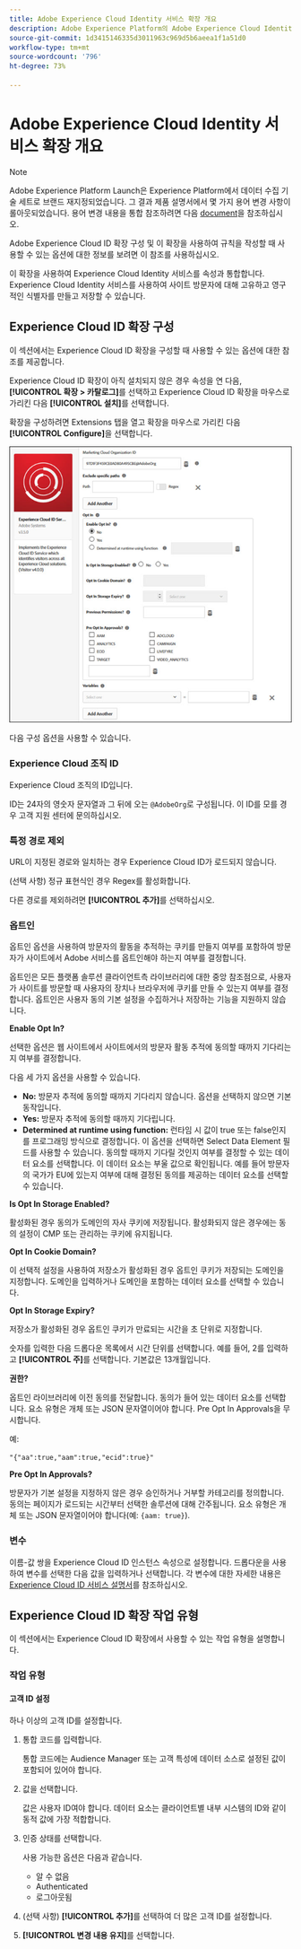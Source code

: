 ```yaml
---
title: Adobe Experience Cloud Identity 서비스 확장 개요
description: Adobe Experience Platform의 Adobe Experience Cloud Identity 서비스 태그 확장에 대해 알아봅니다.
source-git-commit: 1d3415146335d3011963c969d5b6aeea1f1a51d0
workflow-type: tm+mt
source-wordcount: '796'
ht-degree: 73%

---
```


# Adobe Experience Cloud Identity 서비스 확장 개요

>[!NOTE]
>
>Adobe Experience Platform Launch은 Experience Platform에서 데이터 수집 기술 세트로 브랜드 재지정되었습니다. 그 결과 제품 설명서에서 몇 가지 용어 변경 사항이 롤아웃되었습니다. 용어 변경 내용을 통합 참조하려면 다음 [document](../../../term-updates.md)을 참조하십시오.

Adobe Experience Cloud ID 확장 구성 및 이 확장을 사용하여 규칙을 작성할 때 사용할 수 있는 옵션에 대한 정보를 보려면 이 참조를 사용하십시오.

이 확장을 사용하여 Experience Cloud Identity 서비스를 속성과 통합합니다. Experience Cloud Identity 서비스를 사용하여 사이트 방문자에 대해 고유하고 영구적인 식별자를 만들고 저장할 수 있습니다.

## Experience Cloud ID 확장 구성

이 섹션에서는 Experience Cloud ID 확장을 구성할 때 사용할 수 있는 옵션에 대한 참조를 제공합니다.

Experience Cloud ID 확장이 아직 설치되지 않은 경우 속성을 연 다음, **[!UICONTROL 확장 > 카탈로그]**&#x200B;를 선택하고 Experience Cloud ID 확장을 마우스로 가리킨 다음 **[!UICONTROL 설치]**&#x200B;를 선택합니다.

확장을 구성하려면 Extensions 탭을 열고 확장을 마우스로 가리킨 다음 **[!UICONTROL Configure]**&#x200B;을 선택합니다.

![](../../../images/optin.jpg)

다음 구성 옵션을 사용할 수 있습니다.

### Experience Cloud 조직 ID

Experience Cloud 조직의 ID입니다.

ID는 24자의 영숫자 문자열과 그 뒤에 오는 `@AdobeOrg`로 구성됩니다. 이 ID를 모를 경우 고객 지원 센터에 문의하십시오.

### 특정 경로 제외

URL이 지정된 경로와 일치하는 경우 Experience Cloud ID가 로드되지 않습니다.

(선택 사항) 정규 표현식인 경우 Regex를 활성화합니다.

다른 경로를 제외하려면 **[!UICONTROL 추가]**&#x200B;를 선택하십시오.

### 옵트인

옵트인 옵션을 사용하여 방문자의 활동을 추적하는 쿠키를 만들지 여부를 포함하여 방문자가 사이트에서 Adobe 서비스를 옵트인해야 하는지 여부를 결정합니다.

옵트인은 모든 플랫폼 솔루션 클라이언트측 라이브러리에 대한 중앙 참조점으로, 사용자가 사이트를 방문할 때 사용자의 장치나 브라우저에 쿠키를 만들 수 있는지 여부를 결정합니다. 옵트인은 사용자 동의 기본 설정을 수집하거나 저장하는 기능을 지원하지 않습니다.

**Enable Opt In?**

선택한 옵션은 웹 사이트에서 사이트에서의 방문자 활동 추적에 동의할 때까지 기다리는지 여부를 결정합니다.

다음 세 가지 옵션을 사용할 수 있습니다.

* **No:** 방문자 추적에 동의할 때까지 기다리지 않습니다. 옵션을 선택하지 않으면 기본 동작입니다.
* **Yes:** 방문자 추적에 동의할 때까지 기다립니다.
* **Determined at runtime using function:** 런타임 시 값이 true 또는 false인지를 프로그래밍 방식으로 결정합니다. 이 옵션을 선택하면 Select Data Element 필드를 사용할 수 있습니다. 동의할 때까지 기다릴 것인지 여부를 결정할 수 있는 데이터 요소를 선택합니다. 이 데이터 요소는 부울 값으로 확인됩니다. 예를 들어 방문자의 국가가 EU에 있는지 여부에 대해 결정된 동의를 제공하는 데이터 요소를 선택할 수 있습니다.

**Is Opt In Storage Enabled?**

활성화된 경우 동의가 도메인의 자사 쿠키에 저장됩니다. 활성화되지 않은 경우에는 동의 설정이 CMP 또는 관리하는 쿠키에 유지됩니다.

**Opt In Cookie Domain?**

이 선택적 설정을 사용하여 저장소가 활성화된 경우 옵트인 쿠키가 저장되는 도메인을 지정합니다. 도메인을 입력하거나 도메인을 포함하는 데이터 요소를 선택할 수 있습니다.

**Opt In Storage Expiry?**

저장소가 활성화된 경우 옵트인 쿠키가 만료되는 시간을 초 단위로 지정합니다.

숫자를 입력한 다음 드롭다운 목록에서 시간 단위를 선택합니다. 예를 들어, 2를 입력하고 **[!UICONTROL 주]**&#x200B;를 선택합니다. 기본값은 13개월입니다.

**권한?**

옵트인 라이브러리에 이전 동의를 전달합니다. 동의가 들어 있는 데이터 요소를 선택합니다. 요소 유형은 개체 또는 JSON 문자열이어야 합니다. Pre Opt In Approvals을 무시합니다.

예:

`"{"aa":true,"aam":true,"ecid":true}"`

**Pre Opt In Approvals?**

방문자가 기본 설정을 지정하지 않은 경우 승인하거나 거부할 카테고리를 정의합니다. 동의는 페이지가 로드되는 시간부터 선택한 솔루션에 대해 간주됩니다. 요소 유형은 개체 또는 JSON 문자열이어야 합니다(예: `{aam: true}`).

### 변수

이름-값 쌍을 Experience Cloud ID 인스턴스 속성으로 설정합니다. 드롭다운을 사용하여 변수를 선택한 다음 값을 입력하거나 선택합니다. 각 변수에 대한 자세한 내용은 [Experience Cloud ID 서비스 설명서](https://experiencecloud.adobe.com/resources/help/ko_KR/mcvid/mcvid-overview.html)를 참조하십시오.

## Experience Cloud ID 확장 작업 유형

이 섹션에서는 Experience Cloud ID 확장에서 사용할 수 있는 작업 유형을 설명합니다.

### 작업 유형

#### 고객 ID 설정

하나 이상의 고객 ID를 설정합니다.

1. 통합 코드를 입력합니다.

   통합 코드에는 Audience Manager 또는 고객 특성에 데이터 소스로 설정된 값이 포함되어 있어야 합니다.

1. 값을 선택합니다.

   값은 사용자 ID여야 합니다. 데이터 요소는 클라이언트별 내부 시스템의 ID와 같이 동적 값에 가장 적합합니다.

1. 인증 상태를 선택합니다.

   사용 가능한 옵션은 다음과 같습니다.

   * 알 수 없음
   * Authenticated
   * 로그아웃됨

1. (선택 사항) **[!UICONTROL 추가]**&#x200B;를 선택하여 더 많은 고객 ID를 설정합니다.
1. **[!UICONTROL 변경 내용 유지]**&#x200B;를 선택합니다.
